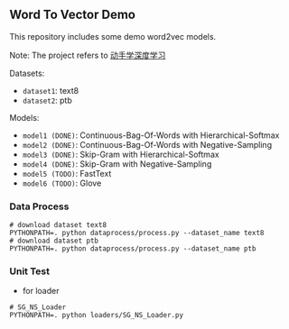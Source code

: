 ## Word To Vector Demo

This repository includes some demo word2vec models.

Note: The project refers to [动手学深度学习](https://zh.d2l.ai/)

Datasets:

* `dataset1`: text8
* `dataset2`: ptb

Models:

* `model1 (DONE)`: Continuous-Bag-Of-Words with Hierarchical-Softmax
* `model2 (DONE)`: Continuous-Bag-Of-Words with Negative-Sampling
* `model3 (DONE)`: Skip-Gram with Hierarchical-Softmax
* `model4 (DONE)`: Skip-Gram with Negative-Sampling
* `model5 (TODO)`: FastText
* `model6 (TODO)`: Glove

### Data Process

```shell
# download dataset text8
PYTHONPATH=. python dataprocess/process.py --dataset_name text8
# download dataset ptb
PYTHONPATH=. python dataprocess/process.py --dataset_name ptb
```

### Unit Test

* for loader

```shell
# SG_NS_Loader
PYTHONPATH=. python loaders/SG_NS_Loader.py
```
